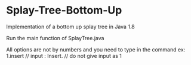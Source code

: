 # Splay-Tree-Bottom-Up
Implementation of a bottom up splay tree in Java 1.8


Run the main function of SplayTree.java

All options are not by numbers and you need to type in the command
ex: 1.insert // input : Insert. // do not give input as 1
